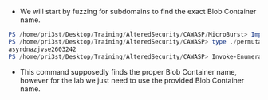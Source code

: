 - We will start by fuzzing for subdomains to find the exact Blob Container name.
```powershell
PS /home/pri3st/Desktop/Training/AlteredSecurity/CAWASP/MicroBurst> Import-Module ./MicroBurst.psm1
PS /home/pri3st/Desktop/Training/AlteredSecurity/CAWASP> type ./permutations.txt
asyrdnazjvse2603242   
PS /home/pri3st/Desktop/Training/AlteredSecurity/CAWASP> Invoke-EnumerateAzureBlobs -Base asyrdnazjvse2603242 -Permutations ./permutations.txt
```

- This command supposedly finds the proper Blob Container name, however for the lab we just need to use the provided Blob Container name.
